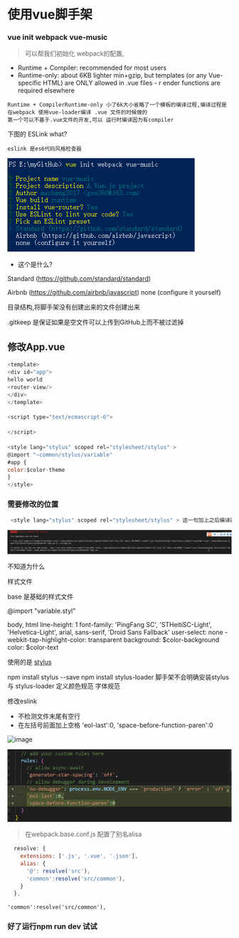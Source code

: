 # 使用vue脚手架
### vue init webpack vue-music
>可以帮我们初始化 webpack的配置,


  * Runtime + Compiler: recommended for most users
  * Runtime-only: about 6KB lighter min+gzip, but templates (or any Vue-specific HTML)
      are ONLY allowed in .vue files - r
      ender functions are required elsewhere
>
    Runtime + CompilerRuntime-only 小了6k大小省略了一个模板的编译过程,编译过程是在webpack 使用vue-loader编译 .vue 文件的时候做的
    第一个可以不基于.vue文件的开发,可以 运行时编译因为有compiler





下图的 ESLink what?

    eslink 是es6代码风格检查器

![image](./images/vue-init-webpack.png)

* 这个是什么?

Standard (https://github.com/standard/standard)

  Airbnb (https://github.com/airbnb/javascript)
  none (configure it yourself)

目录结构,将脚手架没有创建出来的文件创建出来

.gitkeep 是保证如果是空文件可以上传到GitHub上而不被过滤掉

## 修改App.vue

```javascript
<template>
<div id="app">
hello world
<router-view/>
</div>
</template>

<script type="text/ecmascript-6">

</script>

<style lang="stylus" scoped rel="stylesheet/stylus" >
@import "~common/stylus/variable"
#app {
color:$color-theme
}
</style>
```
### 需要修改的位置
```JavaScript
 <style lang="stylus" scoped rel="stylesheet/stylus" > 这一句加上之后编译器报错
```
![image](./images/error1.png)

不知道为什么



样式文件

base 是基础的样式文件

@import "variable.styl"

body, html
line-height: 1
font-family: 'PingFang SC', 'STHeitiSC-Light', 'Helvetica-Light', arial, sans-serif, 'Droid Sans Fallback'
user-select: none
-webkit-tap-highlight-color: transparent
background: $color-background
color: $color-text

使用的是
[stylus](https://github.com/stylus/stylus/)

npm install stylus --save
npm install stylus-loader
脚手架不会明确安装stylus 与 stylus-loader
定义颜色规范 字体规范

修改eslink

* 不检测文件末尾有空行
* 在左括号前面加上空格
     'eol-last':0,
     'space-before-function-paren':0

![image](./images/)

![image](./images/eslink-add.png)

> 在webpack.base.conf.js 配置了别名alisa

```JavaScript
  resolve: {
    extensions: ['.js', '.vue', '.json'],
    alias: {
      '@': resolve('src'),
      'common':resolve('src/common'),
    }
  },
```
    'common':resolve('src/common'),


### 好了运行npm run dev 试试





